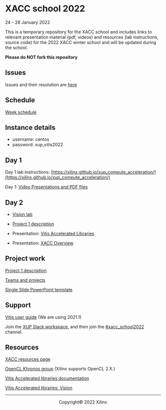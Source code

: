 # XACC school 2022

24 - 28 January 2022

This is a temporary repository for the XACC school and includes links to relevant presentation material (pdf, videos) and resources (lab instructions, source code) for the 2022 XACC winter school and will be updated during the school. 

**Please do NOT fork this repository**

## Issues

Issues and their resolution are [here](issues.md)

## Schedule

[Week schedule](./schedule.md)

## Instance details

- username: centos
- password: xup_vitis2022

## Day 1

Day 1 lab instructions: [https://xilinx.github.io/xup_compute_acceleration/](https://xilinx.github.io/xup_compute_acceleration/)

Day 1: [Video Presentations and PDF files](https://xilinx.github.io/xup_compute_acceleration/presentations.html)

## Day 2

- [Vision lab](https://xilinx.github.io/xup_compute_acceleration/Vision_lab.html)

- [Project 1 description](labs/project_1.md)

- Presentation: [Vitis Accelerated Libraries](pdf/XACC_School_Vitis_Accelerated_Libraries.pdf)

- Presentation: [XACC Overview](pdf/XACC_School_XACC_Overview.pdf)

## Project work

[Project 1 description](labs/project_1.md)

[Teams and projects](./projects_and_teams.md)

[Single Slide PowerPoint template](./project_template.pptx)


## Support

[Vitis user guide](https://www.xilinx.com/html_docs/xilinx2021_1/vitis_doc/index.html) (We are using 2021.1)

Join the [XUP Slack workspace](https://join.slack.com/t/xupgroup/shared_invite/zt-y0zc1hqv-~Z~nYw6OMrdjXJ30IXungQ), and then join the [#xacc_school2022](https://xupgroup.slack.com/archives/C02ULU6LE21) channel. 

## Resources

[XACC resources page](https://xilinx.github.io/xacc/)

[OpenCL Khronos group](https://www.khronos.org/opencl/) (Xilinx supports OpenCL 2.X.)

[Vitis Accelerated libraries documentation](https://xilinx.github.io/Vitis_Libraries/)

[Vitis Accelerated libraries: Vision](https://github.com/Xilinx/Vitis_Libraries/tree/2021.1/vision)



---------------------------------------
<p align="center">Copyright&copy; 2022 Xilinx</p>
